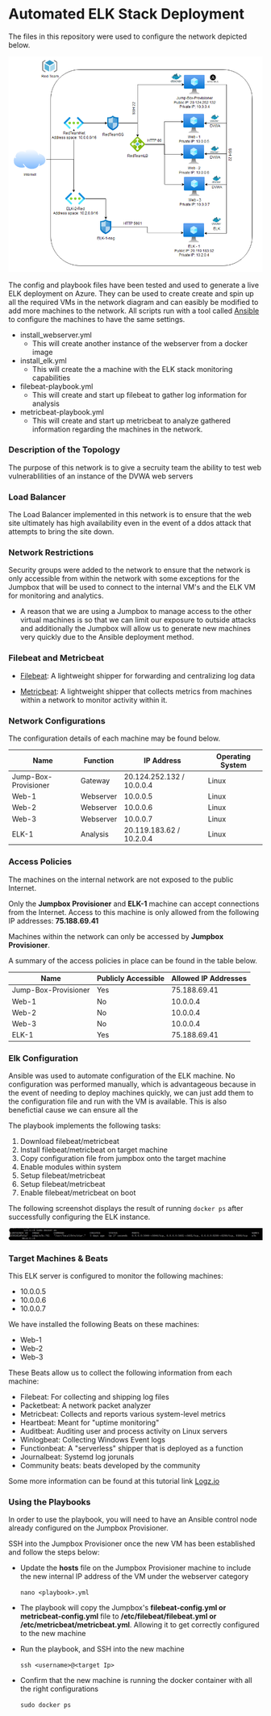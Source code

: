 # Automated ELK Stack Deployment

The files in this repository were used to configure the network depicted below.

![Network Diagram](Diagrams/ELK_Network_Diagram.png)

The config and playbook files have been tested and used to generate a live ELK deployment on Azure. They can be used to create create and spin up all the required VMs in the network diagram and can easibly be modified to add more machines to the network. All scripts run with a tool called [Ansible](https://www.ansible.com/) to configure the machines to have the same settings.

- install_webserver.yml
  - This will create another instance of the webserver from a docker image
- install_elk.yml
  - This will create the a machine with the ELK stack monitoring capabilities
- filebeat-playbook.yml
  - This will create and start up filebeat to gather log information for analysis
- metricbeat-playbook.yml
  - This will create and start up metricbeat to analyze gathered information regarding the machines in the network.

### Description of the Topology

The purpose of this network is to give a secruity team the ability to test web vulnerablilities of an instance of the DVWA web servers

### Load Balancer

The Load Balancer implemented in this network is to ensure that the web site ultimately has high availability even in the event of a ddos attack that attempts to bring the site down.

### Network Restrictions

Security groups were added to the network to ensure that the network is only accessible from within the network with some exceptions for the Jumpbox that will be used to connect to the internal VM's and the ELK VM for monitoring and analytics.

- A reason that we are using a Jumpbox to manage access to the other virtual machines is so that we can limit our exposure to outside attacks and additionally the Jumpbox will allow us to generate new machines very quickly due to the Ansible deployment method.

### Filebeat and Metricbeat

- [Filebeat](https://www.elastic.co/beats/filebeat): A lightweight shipper for forwarding and centralizing log data

- [Metricbeat](https://www.elastic.co/beats/metricbeat): A lightweight shipper that collects metrics from machines within a network to monitor activity within it.

### Network Configurations

The configuration details of each machine may be found below.

| Name                 | Function  | IP Address                | Operating System |
| -------------------- | --------- | ------------------------- | ---------------- |
| Jump-Box-Provisioner | Gateway   | 20.124.252.132 / 10.0.0.4 | Linux            |
| Web-1                | Webserver | 10.0.0.5                  | Linux            |
| Web-2                | Webserver | 10.0.0.6                  | Linux            |
| Web-3                | Webserver | 10.0.0.7                  | Linux            |
| ELK-1                | Analysis  | 20.119.183.62 / 10.2.0.4  | Linux            |

### Access Policies

The machines on the internal network are not exposed to the public Internet.

Only the **Jumpbox Provisioner** and **ELK-1** machine can accept connections from the Internet. Access to this machine is only allowed from the following IP addresses: **75.188.69.41**

Machines within the network can only be accessed by **Jumpbox Provisioner**.

A summary of the access policies in place can be found in the table below.

| Name                 | Publicly Accessible | Allowed IP Addresses |
| -------------------- | ------------------- | -------------------- |
| Jump-Box-Provisioner | Yes                 | 75.188.69.41         |
| Web-1                | No                  | 10.0.0.4             |
| Web-2                | No                  | 10.0.0.4             |
| Web-3                | No                  | 10.0.0.4             |
| ELK-1                | Yes                 | 75.188.69.41         |

### Elk Configuration

Ansible was used to automate configuration of the ELK machine. No configuration was performed manually, which is advantageous because in the event of needing to deploy machines quickly, we can just add them to the configuration file and run with the VM is available. This is also benefictial cause we can ensure all the

The playbook implements the following tasks:

<ol>
  <li>Download filebeat/metricbeat</li>
  <li>Install filebeat/metricbeat on target machine</li>
  <li>Copy configuration file from jumpbox onto the target machine</li>
  <li>Enable modules within system</li>
  <li>Setup filebeat/metricbeat</li>
  <li>Setup filebeat/metricbeat</li>
  <li>Enable filebeat/metricbeat on boot</li>
</ol>

The following screenshot displays the result of running `docker ps` after successfully configuring the ELK instance.

![ELK Docker Image](Diagrams/ELK_Docker.png)

### Target Machines & Beats

This ELK server is configured to monitor the following machines:

- 10.0.0.5
- 10.0.0.6
- 10.0.0.7

We have installed the following Beats on these machines:

- Web-1
- Web-2
- Web-3

These Beats allow us to collect the following information from each machine:

- Filebeat: For collecting and shipping log files
- Packetbeat: A network packet analyzer
- Metricbeat: Collects and reports various system-level metrics
- Heartbeat: Meant for "uptime monitoring"
- Auditbeat: Auditing user and process activity on Linux servers
- Winlogbeat: Collecting Windows Event logs
- Functionbeat: A "serverless" shipper that is deployed as a function
- Journalbeat: Systemd log jorunals
- Community beats: beats developed by the community

Some more information can be found at this tutorial link [Logz.io](https://logz.io/blog/beats-tutorial/)

### Using the Playbooks

In order to use the playbook, you will need to have an Ansible control node already configured on the Jumpbox Provisioner.

SSH into the Jumpbox Provisioner once the new VM has been established and follow the steps below:

- Update the **hosts** file on the Jumpbox Provisioner machine to include the new internal IP address of the VM under the webserver category

  `nano <playbook>.yml`

- The playbook will copy the Jumpbox's **filebeat-config.yml or metricbeat-config.yml** file to **/etc/filebeat/filebeat.yml or /etc/metricbeat/metricbeat.yml**. Allowing it to get correctly configured to the new machine
- Run the playbook, and SSH into the new machine

  `ssh <username>@<target Ip>`

- Confirm that the new machine is running the docker container with all the right configurations

  `sudo docker ps`
